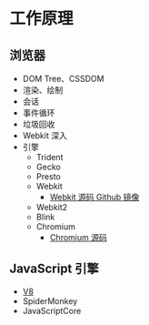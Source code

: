 # 工作原理

## 浏览器

- DOM Tree、CSSDOM
- 渲染、绘制
- 会话
- 事件循环
- 垃圾回收
- Webkit 深入
- 引擎
  - Trident
  - Gecko
  - Presto
  - Webkit
    - [Webkit 源码 Github 镜像](https://github.com/WebKit/WebKit)
  - Webkit2
  - Blink
  - Chromium
    - [Chromium 源码](https://source.chromium.org/chromium)

## JavaScript 引擎

- [V8](http://nodejs.cn/learn/the-v8-javascript-engine)
- SpiderMonkey
- JavaScriptCore
